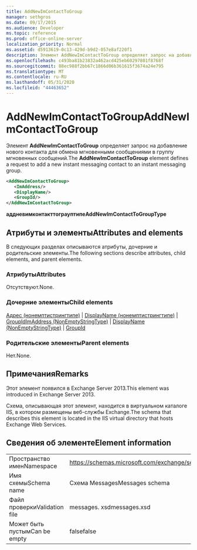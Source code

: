 ```yaml
---
title: AddNewImContactToGroup
manager: sethgros
ms.date: 09/17/2015
ms.audience: Developer
ms.topic: reference
ms.prod: office-online-server
localization_priority: Normal
ms.assetid: d5913619-0c13-429d-b9d2-057e8af220f1
description: Элемент AddNewImContactToGroup определяет запрос на добавление нового контакта для обмена мгновенными сообщениями в группу мгновенных сообщений.
ms.openlocfilehash: c493ba81b23832a462acd425eb60297801f8768f
ms.sourcegitcommit: 88ec988f2bb67c1866d06b361615f3674a24e795
ms.translationtype: MT
ms.contentlocale: ru-RU
ms.lasthandoff: 05/31/2020
ms.locfileid: "44463652"
---
```

# <a name="addnewimcontacttogroup"></a><span data-ttu-id="be280-103">AddNewImContactToGroup</span><span class="sxs-lookup"><span data-stu-id="be280-103">AddNewImContactToGroup</span></span>

<span data-ttu-id="be280-104">Элемент **AddNewImContactToGroup** определяет запрос на добавление нового контакта для обмена мгновенными сообщениями в группу мгновенных сообщений.</span><span class="sxs-lookup"><span data-stu-id="be280-104">The **AddNewImContactToGroup** element defines a request to add a new instant messaging contact to an instant messaging group.</span></span> 
  
```XML
<AddNewImContactToGroup>
   <ImAddress/>
   <DisplayName/>
   <GroupId/>
</AddNewImContactToGroup>
```

 <span data-ttu-id="be280-105">**аддневимконтакттограуптипе**</span><span class="sxs-lookup"><span data-stu-id="be280-105">**AddNewImContactToGroupType**</span></span>
## <a name="attributes-and-elements"></a><span data-ttu-id="be280-106">Атрибуты и элементы</span><span class="sxs-lookup"><span data-stu-id="be280-106">Attributes and elements</span></span>

<span data-ttu-id="be280-107">В следующих разделах описываются атрибуты, дочерние и родительские элементы.</span><span class="sxs-lookup"><span data-stu-id="be280-107">The following sections describe attributes, child elements, and parent elements.</span></span>
  
### <a name="attributes"></a><span data-ttu-id="be280-108">Атрибуты</span><span class="sxs-lookup"><span data-stu-id="be280-108">Attributes</span></span>

<span data-ttu-id="be280-109">Отсутствуют.</span><span class="sxs-lookup"><span data-stu-id="be280-109">None.</span></span>
  
### <a name="child-elements"></a><span data-ttu-id="be280-110">Дочерние элементы</span><span class="sxs-lookup"><span data-stu-id="be280-110">Child elements</span></span>

<span data-ttu-id="be280-111">[Адрес (нонемптистрингтипе)](imaddress-nonemptystringtype.md)  |  [DisplayName (нонемптистрингтипе)](displayname-nonemptystringtype.md)  |  [GroupId](groupid.md)</span><span class="sxs-lookup"><span data-stu-id="be280-111">[ImAddress (NonEmptyStringType)](imaddress-nonemptystringtype.md) | [DisplayName (NonEmptyStringType)](displayname-nonemptystringtype.md) | [GroupId](groupid.md)</span></span>
  
### <a name="parent-elements"></a><span data-ttu-id="be280-112">Родительские элементы</span><span class="sxs-lookup"><span data-stu-id="be280-112">Parent elements</span></span>

<span data-ttu-id="be280-113">Нет.</span><span class="sxs-lookup"><span data-stu-id="be280-113">None.</span></span>
  
## <a name="remarks"></a><span data-ttu-id="be280-114">Примечания</span><span class="sxs-lookup"><span data-stu-id="be280-114">Remarks</span></span>

<span data-ttu-id="be280-115">Этот элемент появился в Exchange Server 2013.</span><span class="sxs-lookup"><span data-stu-id="be280-115">This element was introduced in Exchange Server 2013.</span></span>
  
<span data-ttu-id="be280-116">Схема, описывающая этот элемент, находится в виртуальном каталоге IIS, в котором размещены веб-службы Exchange.</span><span class="sxs-lookup"><span data-stu-id="be280-116">The schema that describes this element is located in the IIS virtual directory that hosts Exchange Web Services.</span></span>
  
## <a name="element-information"></a><span data-ttu-id="be280-117">Сведения об элементе</span><span class="sxs-lookup"><span data-stu-id="be280-117">Element information</span></span>

|||
|:-----|:-----|
|<span data-ttu-id="be280-118">Пространство имен</span><span class="sxs-lookup"><span data-stu-id="be280-118">Namespace</span></span>  <br/> |https://schemas.microsoft.com/exchange/services/2006/messages  <br/> |
|<span data-ttu-id="be280-119">Имя схемы</span><span class="sxs-lookup"><span data-stu-id="be280-119">Schema name</span></span>  <br/> |<span data-ttu-id="be280-120">Схема Messages</span><span class="sxs-lookup"><span data-stu-id="be280-120">Messages schema</span></span>  <br/> |
|<span data-ttu-id="be280-121">Файл проверки</span><span class="sxs-lookup"><span data-stu-id="be280-121">Validation file</span></span>  <br/> |<span data-ttu-id="be280-122">messages. xsd</span><span class="sxs-lookup"><span data-stu-id="be280-122">messages.xsd</span></span>  <br/> |
|<span data-ttu-id="be280-123">Может быть пустым</span><span class="sxs-lookup"><span data-stu-id="be280-123">Can be empty</span></span>  <br/> |<span data-ttu-id="be280-124">false</span><span class="sxs-lookup"><span data-stu-id="be280-124">false</span></span>  <br/> |
   

